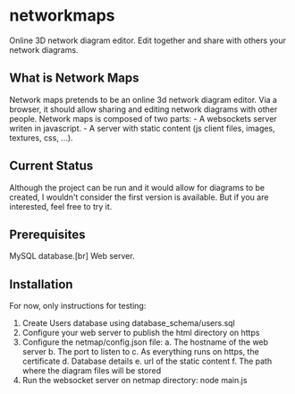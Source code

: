# networkmaps

Online 3D network diagram editor. Edit together and share with others your network diagrams.

## What is Network Maps

Network maps pretends to be an online 3d network diagram editor. Via a browser, it should allow sharing and editing network diagrams with other people.
Network maps is composed of two parts:
    - A websockets server writen in javascript.
    - A server with static content (js client files, images, textures, css, ...).

## Current Status

Although the project can be run and it would allow for diagrams to be created, I wouldn't consider the first version is available. But if you are interested, feel free to try it.

## Prerequisites

MySQL database.[br]
Web server.

## Installation

For now, only instructions for testing:
1. Create Users database using database_schema/users.sql
2. Configure your web server to publish the html directory on https
3. Configure the netmap/config.json file:
    a. The hostname of the web server
    b. The port to listen to
    c. As everything runs on https, the certificate
    d. Database details
    e. url of the static content
    f. The path where the diagram files will be stored
4. Run the websocket server on netmap directory: node main.js
